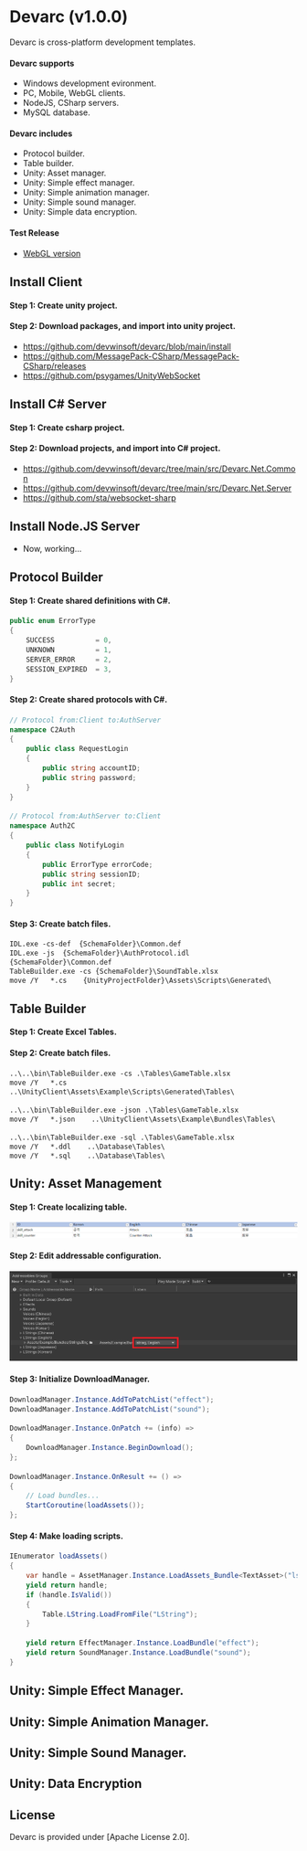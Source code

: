 # Devarc (v1.0.0)
Devarc is cross-platform development templates.

#### Devarc supports ####
- Windows development evironment.
- PC, Mobile, WebGL clients.
- NodeJS, CSharp servers.
- MySQL database.

#### Devarc includes ####
- Protocol builder.
- Table builder.
- Unity: Asset manager.
- Unity: Simple effect manager.
- Unity: Simple animation manager.
- Unity: Simple sound manager.
- Unity: Simple data encryption.

#### Test Release ####
- [WebGL version](http://ec2-52-78-42-13.ap-northeast-2.compute.amazonaws.com/x/index.html)


## Install Client ##
#### Step 1: Create unity project. ####
#### Step 2: Download packages, and import into unity project. ####
  * https://github.com/devwinsoft/devarc/blob/main/install
  * https://github.com/MessagePack-CSharp/MessagePack-CSharp/releases
  * https://github.com/psygames/UnityWebSocket
    

## Install C# Server ##
#### Step 1: Create csharp project. ####
#### Step 2: Download projects, and import into C# project. ####
  * https://github.com/devwinsoft/devarc/tree/main/src/Devarc.Net.Common
  * https://github.com/devwinsoft/devarc/tree/main/src/Devarc.Net.Server
  * https://github.com/sta/websocket-sharp

## Install Node.JS Server ##
  * Now, working...
## Protocol Builder ##
#### Step 1: Create shared definitions with C#. ####
```csharp
public enum ErrorType
{
    SUCCESS          = 0,
    UNKNOWN          = 1,
    SERVER_ERROR     = 2,
    SESSION_EXPIRED  = 3,
}
```
#### Step 2: Create shared protocols with C#. ####
```csharp
// Protocol from:Client to:AuthServer
namespace C2Auth
{
    public class RequestLogin
    {
        public string accountID;
        public string password;
    }
}

// Protocol from:AuthServer to:Client
namespace Auth2C
{
    public class NotifyLogin
    {
        public ErrorType errorCode;
        public string sessionID;
        public int secret;
    }
}
```
#### Step 3: Create batch files. ####
```
IDL.exe -cs-def  {SchemaFolder}\Common.def
IDL.exe -js  {SchemaFolder}\AuthProtocol.idl  {SchemaFolder}\Common.def
TableBuilder.exe -cs {SchemaFolder}\SoundTable.xlsx
move /Y   *.cs    {UnityProjectFolder}\Assets\Scripts\Generated\
```

## Table Builder ##

#### Step 1: Create Excel Tables. ####

#### Step 2: Create batch files. ####
```
..\..\bin\TableBuilder.exe -cs .\Tables\GameTable.xlsx
move /Y   *.cs    ..\UnityClient\Assets\Example\Scripts\Generated\Tables\

..\..\bin\TableBuilder.exe -json .\Tables\GameTable.xlsx
move /Y   *.json    ..\UnityClient\Assets\Example\Bundles\Tables\

..\..\bin\TableBuilder.exe -sql .\Tables\GameTable.xlsx
move /Y   *.ddl    ..\Database\Tables\
move /Y   *.sql    ..\Database\Tables\
```

## Unity: Asset Management ##

#### Step 1: Create localizing table. ####
![img](screenshot/example_lstring.png)

#### Step 2: Edit addressable configuration. ####
![img](screenshot/example_addressable.png)

#### Step 3: Initialize DownloadManager. ####
```csharp
DownloadManager.Instance.AddToPatchList("effect");
DownloadManager.Instance.AddToPatchList("sound");

DownloadManager.Instance.OnPatch += (info) =>
{
    DownloadManager.Instance.BeginDownload();
};

DownloadManager.Instance.OnResult += () =>
{
    // Load bundles...
    StartCoroutine(loadAssets());
};
```

#### Step 4: Make loading scripts. ####
```csharp
IEnumerator loadAssets()
{
    var handle = AssetManager.Instance.LoadAssets_Bundle<TextAsset>("lstring", SystemLanguage.English);
    yield return handle;
    if (handle.IsValid())
    {
        Table.LString.LoadFromFile("LString");
    }

    yield return EffectManager.Instance.LoadBundle("effect");
    yield return SoundManager.Instance.LoadBundle("sound");
}
```

## Unity: Simple Effect Manager. ##

## Unity: Simple Animation Manager. ##

## Unity: Simple Sound Manager. ##
  
## Unity: Data Encryption ##

## License ##

Devarc is provided under [Apache License 2.0].


